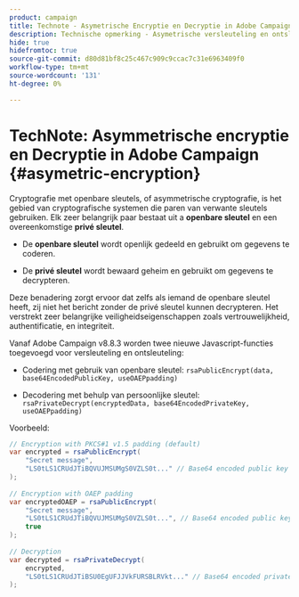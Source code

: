 ```yaml
---
product: campaign
title: Technote - Asymetrische Encryptie en Decryptie in Adobe Campaign
description: Technische opmerking - Asymetrische versleuteling en ontsleuteling in Adobe Campaign
hide: true
hidefromtoc: true
source-git-commit: d80d81bf8c25c467c909c9ccac7c31e6963409f0
workflow-type: tm+mt
source-wordcount: '131'
ht-degree: 0%

---
```


# TechNote: Asymmetrische encryptie en Decryptie in Adobe Campaign {#asymetric-encryption}

Cryptografie met openbare sleutels, of asymmetrische cryptografie, is het gebied van cryptografische systemen die paren van verwante sleutels gebruiken. Elk zeer belangrijk paar bestaat uit a **openbare sleutel** en een overeenkomstige **privé sleutel**.

* De **openbare sleutel** wordt openlijk gedeeld en gebruikt om gegevens te coderen.

* De **privé sleutel** wordt bewaard geheim en gebruikt om gegevens te decrypteren.

Deze benadering zorgt ervoor dat zelfs als iemand de openbare sleutel heeft, zij niet het bericht zonder de privé sleutel kunnen decrypteren. Het verstrekt zeer belangrijke veiligheidseigenschappen zoals vertrouwelijkheid, authentificatie, en integriteit.

Vanaf Adobe Campaign v8.8.3 worden twee nieuwe Javascript-functies toegevoegd voor versleuteling en ontsleuteling:

* Codering met gebruik van openbare sleutel: `rsaPublicEncrypt(data, base64EncodedPublicKey, useOAEPpadding)`

* Decodering met behulp van persoonlijke sleutel: `rsaPrivateDecrypt(encryptedData, base64EncodedPrivateKey, useOAEPpadding)`


Voorbeeld:

```Java
// Encryption with PKCS#1 v1.5 padding (default)
var encrypted = rsaPublicEncrypt(
    "Secret message",
    "LS0tLS1CRUdJTiBQVUJMSUMgS0VZLS0t..." // Base64 encoded public key
);
 
// Encryption with OAEP padding
var encryptedOAEP = rsaPublicEncrypt(
    "Secret message",
    "LS0tLS1CRUdJTiBQVUJMSUMgS0VZLS0t...", // Base64 encoded public key
    true
);
 
// Decryption
var decrypted = rsaPrivateDecrypt(
    encrypted,
    "LS0tLS1CRUdJTiBSU0EgUFJJVkFURSBLRVkt..." // Base64 encoded private key
);
```

